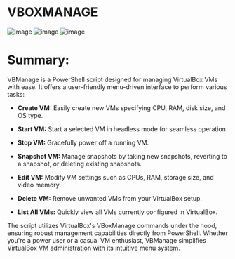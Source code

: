 # VBOXMANAGE

![image](https://github.com/BwithE/vboxmanage/assets/144924113/f0fb876d-cae0-4c0f-a2bb-6323d0151a30) ![image](https://github.com/BwithE/vboxmanage/assets/144924113/b7ec861f-5a0e-4358-be02-4dc4c88c116b) ![image](https://github.com/BwithE/vboxmanage/assets/144924113/387e095a-1586-4cdf-aae6-11146c160d29)



# Summary:
VBManage is a PowerShell script designed for managing VirtualBox VMs with ease. It offers a user-friendly menu-driven interface to perform various tasks:

- **Create VM:** Easily create new VMs specifying CPU, RAM, disk size, and OS type.

- **Start VM:** Start a selected VM in headless mode for seamless operation.

- **Stop VM:** Gracefully power off a running VM.

- **Snapshot VM:** Manage snapshots by taking new snapshots, reverting to a snapshot, or deleting existing snapshots.

- **Edit VM:** Modify VM settings such as CPUs, RAM, storage size, and video memory.

- **Delete VM:** Remove unwanted VMs from your VirtualBox setup.

- **List All VMs:** Quickly view all VMs currently configured in VirtualBox.

The script utilizes VirtualBox's VBoxManage commands under the hood, ensuring robust management capabilities directly from PowerShell. Whether you're a power user or a casual VM enthusiast, VBManage simplifies VirtualBox VM administration with its intuitive menu system.
